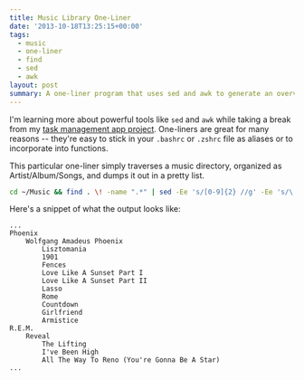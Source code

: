 ```yaml
---
title: Music Library One-Liner
date: '2013-10-18T13:25:15+00:00'
tags:
  - music
  - one-liner
  - find
  - sed
  - awk
layout: post
summary: A one-liner program that uses sed and awk to generate an overview of my music library.
---
```


I'm learning more about powerful tools like `sed` and `awk` while taking a break from my [task management app project](/task-management-app-part-3/). One-liners are great for many reasons -- they're easy to stick in your `.bashrc` or `.zshrc` file as aliases or to incorporate into functions.

This particular one-liner simply traverses a music directory, organized as Artist/Album/Songs, and dumps it out in a pretty list.

~~~ bash
cd ~/Music && find . \! -name ".*" | sed -Ee 's/[0-9]{2} //g' -Ee 's/\.(m4a|mp3)$//g' | awk -F/ 'NF > 0 {for (i=2;i<NF;i++) { printf "    " } print $NF}'
~~~

<!-- e -->
<span id="more"></span>

Here's a snippet of what the output looks like:

~~~
...
Phoenix
    Wolfgang Amadeus Phoenix
        Lisztomania
        1901
        Fences
        Love Like A Sunset Part I
        Love Like A Sunset Part II
        Lasso
        Rome
        Countdown
        Girlfriend
        Armistice
R.E.M.
    Reveal
        The Lifting
        I've Been High
        All The Way To Reno (You're Gonna Be A Star)
...
~~~
